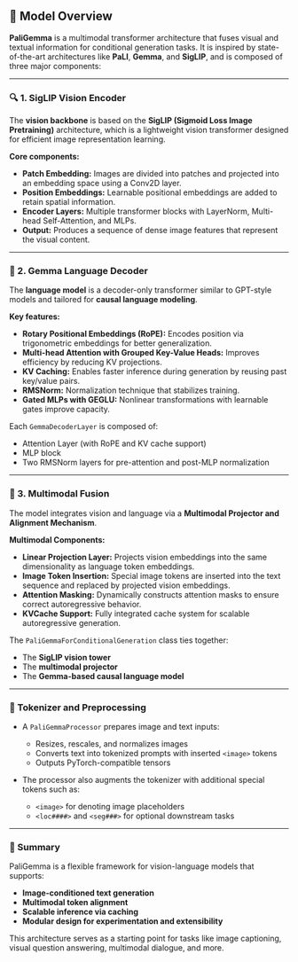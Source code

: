 ## 🧠 Model Overview

**PaliGemma** is a multimodal transformer architecture that fuses visual and textual information for conditional generation tasks. It is inspired by state-of-the-art architectures like **PaLI**, **Gemma**, and **SigLIP**, and is composed of three major components:

---

### 🔍 1. SigLIP Vision Encoder

The **vision backbone** is based on the **SigLIP (Sigmoid Loss Image Pretraining)** architecture, which is a lightweight vision transformer designed for efficient image representation learning.

**Core components:**
- **Patch Embedding:** Images are divided into patches and projected into an embedding space using a Conv2D layer.
- **Position Embeddings:** Learnable positional embeddings are added to retain spatial information.
- **Encoder Layers:** Multiple transformer blocks with LayerNorm, Multi-head Self-Attention, and MLPs.
- **Output:** Produces a sequence of dense image features that represent the visual content.

---

### 🧠 2. Gemma Language Decoder

The **language model** is a decoder-only transformer similar to GPT-style models and tailored for **causal language modeling**.

**Key features:**
- **Rotary Positional Embeddings (RoPE):** Encodes position via trigonometric embeddings for better generalization.
- **Multi-head Attention with Grouped Key-Value Heads:** Improves efficiency by reducing KV projections.
- **KV Caching:** Enables faster inference during generation by reusing past key/value pairs.
- **RMSNorm:** Normalization technique that stabilizes training.
- **Gated MLPs with GEGLU:** Nonlinear transformations with learnable gates improve capacity.

Each `GemmaDecoderLayer` is composed of:
- Attention Layer (with RoPE and KV cache support)
- MLP block
- Two RMSNorm layers for pre-attention and post-MLP normalization

---

### 🔀 3. Multimodal Fusion

The model integrates vision and language via a **Multimodal Projector and Alignment Mechanism**.

**Multimodal Components:**
- **Linear Projection Layer:** Projects vision embeddings into the same dimensionality as language token embeddings.
- **Image Token Insertion:** Special image tokens are inserted into the text sequence and replaced by projected vision embeddings.
- **Attention Masking:** Dynamically constructs attention masks to ensure correct autoregressive behavior.
- **KVCache Support:** Fully integrated cache system for scalable autoregressive generation.

The `PaliGemmaForConditionalGeneration` class ties together:
- The **SigLIP vision tower**
- The **multimodal projector**
- The **Gemma-based causal language model**

---

### 🧰 Tokenizer and Preprocessing

- A `PaliGemmaProcessor` prepares image and text inputs:
  - Resizes, rescales, and normalizes images
  - Converts text into tokenized prompts with inserted `<image>` tokens
  - Outputs PyTorch-compatible tensors

- The processor also augments the tokenizer with additional special tokens such as:
  - `<image>` for denoting image placeholders
  - `<loc####>` and `<seg###>` for optional downstream tasks

---

### 🧾 Summary

PaliGemma is a flexible framework for vision-language models that supports:

- **Image-conditioned text generation**
- **Multimodal token alignment**
- **Scalable inference via caching**
- **Modular design for experimentation and extensibility**

This architecture serves as a  starting point for tasks like image captioning, visual question answering, multimodal dialogue, and more.
